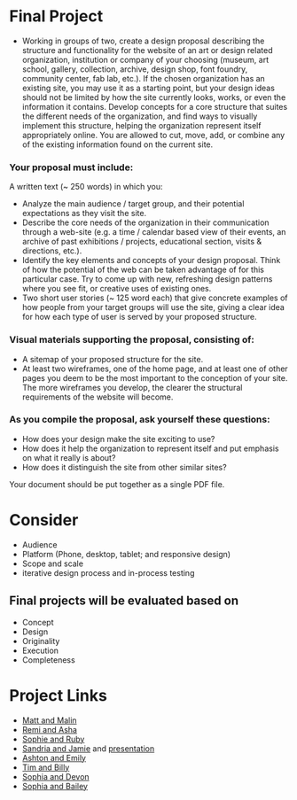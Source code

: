 # Final Project


* Working in groups of two, create a design proposal describing the structure and functionality for the website of an art or design related organization, institution or company of your choosing (museum, art school, gallery, collection, archive, design shop, font foundry, community center, fab lab, etc.). If the chosen organization has an existing site, you may use it as a starting point, but your design ideas should not be limited by how the site currently looks, works, or even the information it contains. Develop concepts for a core structure that suites the different needs of the organization, and find ways to visually implement this structure, helping the organization represent itself appropriately online. You are allowed to cut, move, add, or combine any of the existing information found on the current site.

### Your proposal must include:

A written text (~ 250 words) in which you:

* Analyze the main audience / target group, and their potential expectations as they visit the site.
* Describe the core needs of the organization in their communication through a web-site (e.g. a time / calendar based view of their events, an archive of past exhibitions / projects, educational section, visits & directions, etc.).
* Identify the key elements and concepts of your design proposal. Think of how the potential of the web can be taken advantage of for this particular case. Try to come up with new, refreshing design patterns where you see fit, or creative uses of existing ones.
* Two short user stories (~ 125 word each) that give concrete examples of how people from your target groups will use the site, giving a clear idea for how each type of user is served by your proposed structure.

### Visual materials supporting the proposal, consisting of:

* A sitemap of your proposed structure for the site.
* At least two wireframes, one of the home page, and at least one of other pages you deem to be the most important to the conception of your site. The more wireframes you develop, the clearer the structural requirements of the website will become.

### As you compile the proposal, ask yourself these questions:

* How does your design make the site exciting to use?
* How does it help the organization to represent itself and put emphasis on what it really is about?
* How does it distinguish the site from other similar sites?

Your document should be put together as a single PDF file.

# Consider
* Audience
* Platform (Phone, desktop, tablet; and responsive design)
* Scope and scale
* iterative design process and in-process testing

## Final projects will be evaluated based on

* Concept
* Design
* Originality
* Execution
* Completeness


# Project Links
* [Matt and Malin](http://storm.usc.edu/~mhanisch/final/IML300_Spy_Museum/Landing_Page/index.html)
* [Remi and Asha](http://storm.usc.edu/~rwedin/final/index.html)
* [Sophie and Ruby](http://storm.usc.edu/~kaidiyua/FinalProject3/FinalProject/index.html) 
* [Sandria and Jamie](http://storm.usc.edu/~sandriat/final-project2/index1.html) and [presentation](https://docs.google.com/presentation/d/11gxoNVeYbivbUQN8oL_hu2uLW5-y2WYK74kiuHcyUvY/edit#slide=id.p)
* [Ashton and Emily](http://storm.usc.edu/~ashtontu/dolab/home.html) 
* [Tim and Billy](http://storm.usc.edu/~timothrs/Final_Project/final/index.html)
* [Sophia and Devon](http://storm.usc.edu/~dgadzins/finalProject/reDesign/testindex.html)
* [Sophia and Bailey](http://storm.usc.edu/~ketring/IML300)

